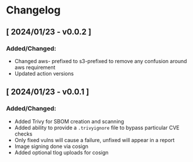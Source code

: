 # Changelog

[//]: # (## Upcoming)

[//]: # (### Added/Changed:)

[//]: # (### Fixes:)

[//]: # (### Deprecated/Removed:)

## [ 2024/01/23 - v0.0.2 ]

### Added/Changed:

* Changed aws- prefixed to s3-prefixed to remove any confusion around aws requirement
* Updated action versions

## [ 2024/01/23 - v0.0.1 ]

### Added/Changed:

* Added Trivy for SBOM creation and scanning
* Added ability to provide a `.trivyignore` file to bypass particular CVE checks
* Only fixed vulns will cause a failure, unfixed will appear in a report
* Image signing done via cosign
* Added optional tlog uploads for cosign
